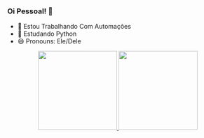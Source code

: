 ### Oi Pessoal! 👋

- 🔭 Estou Trabalhando Com Automações
- 🌱 Estudando Python
- 😄 Pronouns: Ele/Dele
<div align="center">
  <a href="https://github.com/PauloVitorBots">
  <img height="180em" src="https://github-readme-stats.vercel.app/api?username=PauloVitorBots&show_icons=true&theme=red&include_all_commits=true&count_private=true"/>
  <img height="180em" src="https://github-readme-stats.vercel.app/api/top-langs/?username=PauloVitorBots&layout=compact&langs_count=7&theme=dracula"/>
</div>
